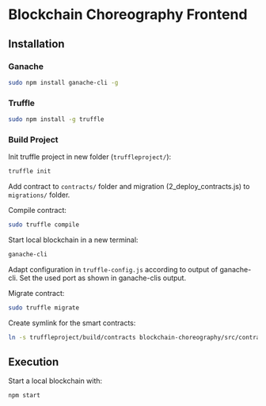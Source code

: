 # Blockchain Choreography Frontend

## Installation

### Ganache
 
```bash
sudo npm install ganache-cli -g
```

### Truffle

```bash
sudo npm install -g truffle
```


### Build Project


Init truffle project in new folder (`truffleproject/`):

```bash
truffle init
```
Add contract to `contracts/` folder and migration (2_deploy_contracts.js) to `migrations/` folder.

Compile contract:

```bash
sudo truffle compile
```

Start local blockchain in a new terminal:

```bash
ganache-cli
```

Adapt configuration in `truffle-config.js` according to output of ganache-cli. Set the used port as shown in ganache-clis output.

Migrate contract:

```bash
sudo truffle migrate
```

Create symlink for the smart contracts:

```bash
ln -s truffleproject/build/contracts blockchain-choreography/src/contracts
```


## Execution

Start a local blockchain with:

```bash
npm start
```
